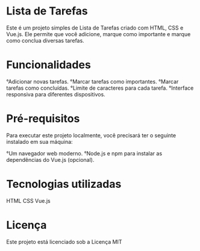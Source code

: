 # Lista de Tarefas
Este é um projeto simples de Lista de Tarefas criado com HTML, CSS e Vue.js. Ele permite que você adicione, marque como importante e marque como conclua diversas tarefas.

# Funcionalidades
°Adicionar novas tarefas.
°Marcar tarefas como importantes.
°Marcar tarefas como concluídas.
°Limite de caracteres para cada tarefa.
°Interface responsiva para diferentes dispositivos.

# Pré-requisitos
Para executar este projeto localmente, você precisará ter o seguinte instalado em sua máquina:

°Um navegador web moderno.
°Node.js e npm para instalar as dependências do Vue.js (opcional).

# Tecnologias utilizadas
HTML
CSS
Vue.js

# Licença
Este projeto está licenciado sob a Licença MIT 
